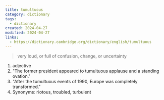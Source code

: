 ```yaml
---
title: tumultuous
category: dictionary
tags:
  - dictionary
created: 2024-04-27
modified: 2024-04-27
links:
  - https://dictionary.cambridge.org/dictionary/english/tumultuous
---
```


>very loud, or full of confusion, change, or uncertainty

1. adjective
2. "The former president appeared to tumultuous applause and a standing ovation."
3. "After the tumultuous events of 1990, Europe was completely transformed."
4. Synonyms: riotous, troubled, turbulent
